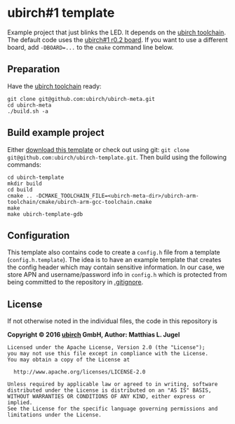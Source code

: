 # ubirch#1 template

Example project that just blinks the LED. It depends on the [ubirch toolchain](https://github.com/ubirch/ubirch-meta).
The default code uses the [ubirch#1 r0.2 board](https://github.com/ubirch/ubirch-board-firmware/tree/master/board/ubirch1r02).
If you want to use a different board, add `-DBOARD=...` to the `cmake` command line below.

## Preparation

Have the [ubirch toolchain](https://github.com/ubirch/ubirch-meta) ready:

```
git clone git@github.com:ubirch/ubirch-meta.git
cd ubirch-meta
./build.sh -a
```

## Build example project

Either [download this template](https://github.com/ubirch/ubirch-template/repository/archive.zip?ref=master) or
check out using git: `git clone git@github.com:ubirch/ubirch-template.git`. Then build using the following commands:
```
cd ubirch-template
mkdir build
cd build
cmake .. -DCMAKE_TOOLCHAIN_FILE=<ubirch-meta-dir>/ubirch-arm-toolchain/cmake/ubirch-arm-gcc-toolchain.cmake
make
make ubirch-template-gdb
```

## Configuration

This template also contains code to create a `config.h` file from a template (`config.h.template`). The
idea is to have an example template that creates the config header which may contain sensitive information.
In our case, we store APN and username/password info in `config.h` which is protected from being committed to
the repository in [.gitignore](.gitignore).

## License

If not otherwise noted in the individual files, the code in this repository is

__Copyright &copy; 2016 [ubirch](http://ubirch.com) GmbH, Author: Matthias L. Jugel__

```
Licensed under the Apache License, Version 2.0 (the "License");
you may not use this file except in compliance with the License.
You may obtain a copy of the License at

  http://www.apache.org/licenses/LICENSE-2.0

Unless required by applicable law or agreed to in writing, software
distributed under the License is distributed on an "AS IS" BASIS,
WITHOUT WARRANTIES OR CONDITIONS OF ANY KIND, either express or implied.
See the License for the specific language governing permissions and
limitations under the License.
```

